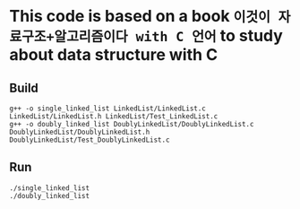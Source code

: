 # This code is based on a book `이것이 자료구조+알고리즘이다 with C 언어` to study about data structure with C

## Build
`g++ -o single_linked_list LinkedList/LinkedList.c LinkedList/LinkedList.h LinkedList/Test_LinkedList.c`  
`g++ -o doubly_linked_list DoublyLinkedList/DoublyLinkedList.c DoublyLinkedList/DoublyLinkedList.h DoublyLinkedList/Test_DoublyLinkedList.c`  

## Run
`./single_linked_list`  
`./doubly_linked_list`
